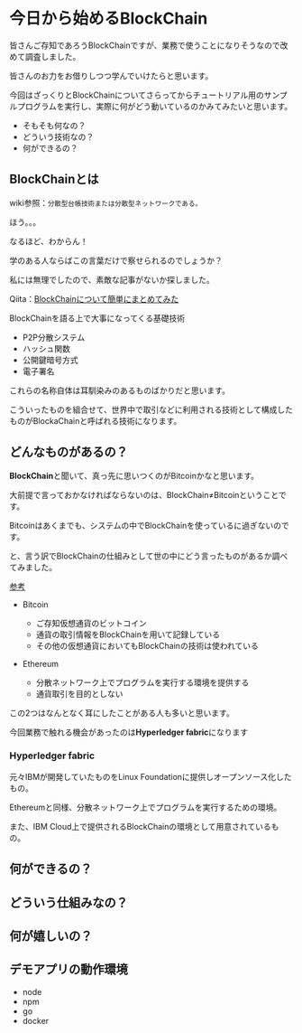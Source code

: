 # 今日から始めるBlockChain

皆さんご存知であろうBlockChainですが、業務で使うことになりそうなので改めて調査しました。

皆さんのお力をお借りしつつ学んでいけたらと思います。

今回はざっくりとBlockChainについてさらってからチュートリアル用のサンプルプログラムを実行し、実際に何がどう動いているのかみてみたいと思います。

- そもそも何なの？
- どういう技術なの？
- 何ができるの？



## BlockChainとは

wiki参照：`分散型台帳技術または分散型ネットワークである。`



ほう。。。

なるほど、わからん！

学のある人ならばこの言葉だけで察せられるのでしょうか？



私には無理でしたので、素敵な記事がないか探しました。

Qiita：[BlockChainについて簡単にまとめてみた](https://qiita.com/batch_/items/47d6bdc5248e7eafe812)



BlockChainを語る上で大事になってくる基礎技術

- P2P分散システム
- ハッシュ関数
- 公開鍵暗号方式
- 電子署名

これらの名称自体は耳馴染みのあるものばかりだと思います。

こういったものを組合せて、世界中で取引などに利用される技術として構成したものがBlockaChainと呼ばれる技術になります。



## どんなものがあるの？

**BlockChain**と聞いて、真っ先に思いつくのがBitcoinかなと思います。

大前提で言っておかなければならないのは、BlockChain≠Bitcoinということです。

Bitcoinはあくまでも、システムの中でBlockChainを使っているに過ぎないのです。

と、言う訳でBlockChainの仕組みとして世の中にどう言ったものがあるか調べてみました。

[参考](https://qiita.com/akitoh/items/bebf1bf3d71d3e4b96b0#ブロックチェーン技術リスト)

- Bitcoin

  - ご存知仮想通貨のビットコイン
  - 通貨の取引情報をBlockChainを用いて記録している
  - その他の仮想通貨においてもBlockChainの技術は使われている

- Ethereum

  - 分散ネットワーク上でプログラムを実行する環境を提供する
  - 通貨取引を目的としない

  

この2つはなんとなく耳にしたことがある人も多いと思います。

今回業務で触れる機会があったのは**Hyperledger fabric**になります



### Hyperledger fabric

元々IBMが開発していたものをLinux Foundationに提供しオープンソース化したもの。

Ethereumと同様、分散ネットワーク上でプログラムを実行するための環境。

また、IBM Cloud上で提供されるBlockChainの環境として用意されているもの。





## 何ができるの？






## どういう仕組みなの？



## 何が嬉しいの？







## デモアプリの動作環境

- node
- npm
- go
- docker